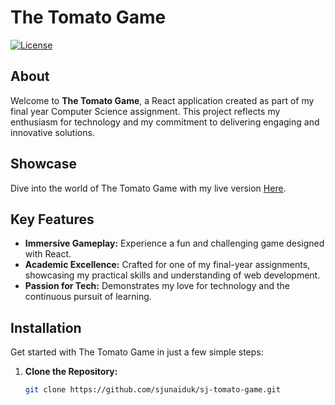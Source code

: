 # The Tomato Game

[![License](https://img.shields.io/badge/license-MIT-blue.svg)](LICENSE)

## About

Welcome to **The Tomato Game**, a React application created as part of my final year Computer Science assignment. This project reflects my enthusiasm for technology and my commitment to delivering engaging and innovative solutions.

## Showcase

Dive into the world of The Tomato Game with my live version [Here](https://game.syedjunaid.com).

## Key Features

- **Immersive Gameplay:** Experience a fun and challenging game designed with React.
- **Academic Excellence:** Crafted for one of my final-year assignments, showcasing my practical skills and understanding of web development.
- **Passion for Tech:** Demonstrates my love for technology and the continuous pursuit of learning.

## Installation

Get started with The Tomato Game in just a few simple steps:

1. **Clone the Repository:**
   ```bash
   git clone https://github.com/sjunaiduk/sj-tomato-game.git

